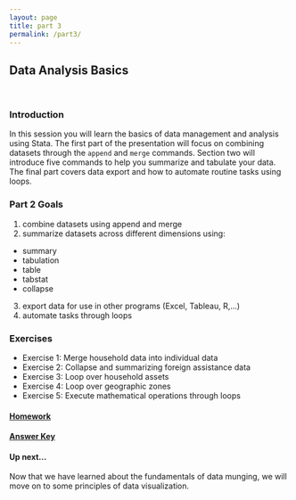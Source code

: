 ```yaml
---
layout: page
title: part 3
permalink: /part3/
---
```


## Data Analysis Basics
<br>

### Introduction  
In this session you will learn the basics of data management and analysis using Stata. The first part of the presentation will focus on combining datasets through the `append` and `merge` commands. Section two will introduce five commands to help you summarize and tabulate your data. The final part covers data export and how to automate routine tasks using loops.


###  Part 2 Goals  
1. combine datasets using append and merge
2. summarize datasets across different dimensions using:  
- summary
- tabulation
- table
- tabstat
- collapse
3. export data for use in other programs (Excel, Tableau, R,...)
4. automate tasks through loops


### Exercises
- Exercise 1: Merge household data into individual data 
- Exercise 2: Collapse and summarizing foreign assistance data
- Exercise 3: Loop over household assets
- Exercise 4: Loop over geographic zones
- Exercise 5: Execute mathematical operations through loops

#### [Homework](https://github.com/GeoCenter/StataTraining/blob/master/Day3/Homework/HomeworkAssignment.md)

#### [Answer Key](https://github.com/GeoCenter/StataTraining/blob/master/Day3/Homework/Day3HomeworkSolutions.do)

#### Up next...
Now that we have learned about the fundamentals of data munging, we will move on to some principles of data visualization.